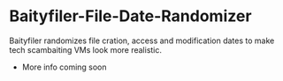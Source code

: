# Baityfiler-File-Date-Randomizer
Baityfiler randomizes file cration, access and modification dates to make tech scambaiting VMs look more realistic.

+ More info coming soon
